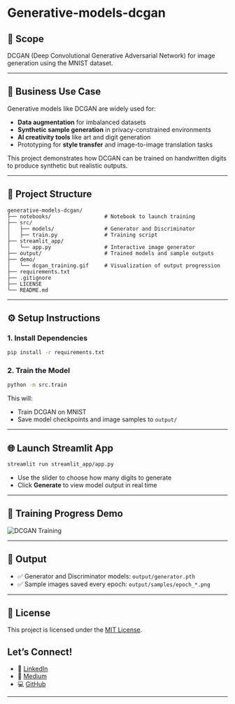 # Generative-models-dcgan

## 🎯 Scope
DCGAN (Deep Convolutional Generative Adversarial Network) for image generation using the MNIST dataset.

---

## 💼 Business Use Case

Generative models like DCGAN are widely used for:
- **Data augmentation** for imbalanced datasets
- **Synthetic sample generation** in privacy-constrained environments
- **AI creativity tools** like art and digit generation
- Prototyping for **style transfer** and image-to-image translation tasks

This project demonstrates how DCGAN can be trained on handwritten digits to produce synthetic but realistic outputs.

---

## 📁 Project Structure

```
generative-models-dcgan/
├── notebooks/                 # Notebook to launch training
├── src/
│   ├── models/                # Generator and Discriminator
│   ├── train.py               # Training script
├── streamlit_app/
│   └── app.py                 # Interactive image generator
├── output/                    # Trained models and sample outputs
├── demo/
│   └── dcgan_training.gif     # Visualization of output progression
├── requirements.txt
├── .gitignore
├── LICENSE
└── README.md
```

---

## ⚙️ Setup Instructions

### 1. Install Dependencies

```bash
pip install -r requirements.txt
```

### 2. Train the Model

```bash
python -m src.train
```

This will:
- Train DCGAN on MNIST
- Save model checkpoints and image samples to `output/`

---

## 🌐 Launch Streamlit App

```bash
streamlit run streamlit_app/app.py
```

- Use the slider to choose how many digits to generate
- Click **Generate** to view model output in real time

---

## 🎥 Training Progress Demo

![DCGAN Training](demo/dcgan_training.gif)

---

## 📌 Output

- ✅ Generator and Discriminator models: `output/generator.pth`
- ✅ Sample images saved every epoch: `output/samples/epoch_*.png`

---

## 📜 License

This project is licensed under the [MIT License](LICENSE).

## Let’s Connect!

* 💼 [LinkedIn](https://www.linkedin.com/in/amit-kharche)
* 📝 [Medium](https://medium.com/@amitkharche14)
* 💻 [GitHub](https://github.com/amitkharche)

---